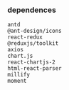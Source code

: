### dependences
    antd
    @ant-design/icons
    react-redux 
    @reduxjs/toolkit 
    axios 
    chart.js
    react-chartjs-2
    html-react-parser 
    millify
    moment
    